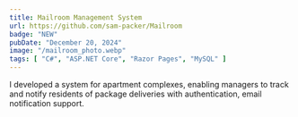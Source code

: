 ```yaml
---
title: Mailroom Management System
url: https://github.com/sam-packer/Mailroom
badge: "NEW"
pubDate: "December 20, 2024"
image: "/mailroom_photo.webp"
tags: [ "C#", "ASP.NET Core", "Razor Pages", "MySQL" ]
---
```


I developed a system for apartment complexes, enabling managers to track and notify residents of package deliveries with
authentication, email notification support.